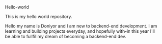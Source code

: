 Hello-world

This is my hello world repository.

Hello my name is Doniyor and I am new to backend-end development. I am learning and building projects everyday, and hopefully with-in this year I'll be able to fullfil my dream of becoming a backend-end dev.
